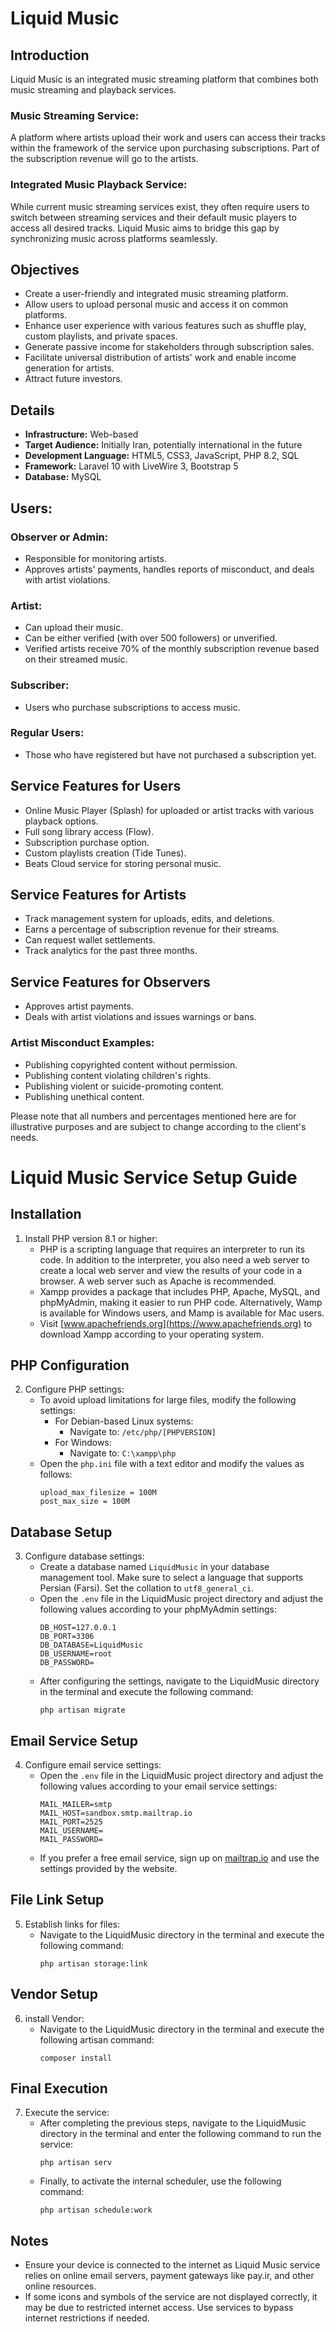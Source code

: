 # Liquid Music

## Introduction
Liquid Music is an integrated music streaming platform that combines both music streaming and playback services.

### Music Streaming Service:
A platform where artists upload their work and users can access their tracks within the framework of the service upon purchasing subscriptions. Part of the subscription revenue will go to the artists.

### Integrated Music Playback Service:
While current music streaming services exist, they often require users to switch between streaming services and their default music players to access all desired tracks. Liquid Music aims to bridge this gap by synchronizing music across platforms seamlessly.

## Objectives
- Create a user-friendly and integrated music streaming platform.
- Allow users to upload personal music and access it on common platforms.
- Enhance user experience with various features such as shuffle play, custom playlists, and private spaces.
- Generate passive income for stakeholders through subscription sales.
- Facilitate universal distribution of artists' work and enable income generation for artists.
- Attract future investors.

## Details
- **Infrastructure:** Web-based
- **Target Audience:** Initially Iran, potentially international in the future
- **Development Language:** HTML5, CSS3, JavaScript, PHP 8.2, SQL
- **Framework:** Laravel 10 with LiveWire 3, Bootstrap 5
- **Database:** MySQL

## Users:
### Observer or Admin:
- Responsible for monitoring artists.
- Approves artists' payments, handles reports of misconduct, and deals with artist violations.

### Artist:
- Can upload their music.
- Can be either verified (with over 500 followers) or unverified.
- Verified artists receive 70% of the monthly subscription revenue based on their streamed music.

### Subscriber:
- Users who purchase subscriptions to access music.

### Regular Users:
- Those who have registered but have not purchased a subscription yet.

## Service Features for Users
- Online Music Player (Splash) for uploaded or artist tracks with various playback options.
- Full song library access (Flow).
- Subscription purchase option.
- Custom playlists creation (Tide Tunes).
- Beats Cloud service for storing personal music.
  
## Service Features for Artists
- Track management system for uploads, edits, and deletions.
- Earns a percentage of subscription revenue for their streams.
- Can request wallet settlements.
- Track analytics for the past three months.

## Service Features for Observers
- Approves artist payments.
- Deals with artist violations and issues warnings or bans.

### Artist Misconduct Examples:
- Publishing copyrighted content without permission.
- Publishing content violating children's rights.
- Publishing violent or suicide-promoting content.
- Publishing unethical content.

Please note that all numbers and percentages mentioned here are for illustrative purposes and are subject to change according to the client's needs.

# Liquid Music Service Setup Guide

## Installation
1. Install PHP version 8.1 or higher:
   - PHP is a scripting language that requires an interpreter to run its code. In addition to the interpreter, you also need a web server to create a local web server and view the results of your code in a browser. A web server such as Apache is recommended.
   - Xampp provides a package that includes PHP, Apache, MySQL, and phpMyAdmin, making it easier to run PHP code. Alternatively, Wamp is available for Windows users, and Mamp is available for Mac users.
   - Visit [www.apachefriends.org](https://www.apachefriends.org) to download Xampp according to your operating system.

## PHP Configuration
2. Configure PHP settings:
   - To avoid upload limitations for large files, modify the following settings:
     - For Debian-based Linux systems:
       - Navigate to: `/etc/php/[PHPVERSION]`
     - For Windows:
       - Navigate to: `C:\xampp\php`
   - Open the `php.ini` file with a text editor and modify the values as follows:
     ```
     upload_max_filesize = 100M
     post_max_size = 100M
     ```

## Database Setup
3. Configure database settings:
   - Create a database named `LiquidMusic` in your database management tool. Make sure to select a language that supports Persian (Farsi). Set the collation to `utf8_general_ci`.
   - Open the `.env` file in the LiquidMusic project directory and adjust the following values according to your phpMyAdmin settings:
     ```
     DB_HOST=127.0.0.1
     DB_PORT=3306
     DB_DATABASE=LiquidMusic
     DB_USERNAME=root
     DB_PASSWORD=
     ```
   - After configuring the settings, navigate to the LiquidMusic directory in the terminal and execute the following command:
     ```
     php artisan migrate
     ```

## Email Service Setup
4. Configure email service settings:
   - Open the `.env` file in the LiquidMusic project directory and adjust the following values according to your email service settings:
     ```
     MAIL_MAILER=smtp
     MAIL_HOST=sandbox.smtp.mailtrap.io
     MAIL_PORT=2525
     MAIL_USERNAME=
     MAIL_PASSWORD=
     ```
   - If you prefer a free email service, sign up on [mailtrap.io](https://mailtrap.io) and use the settings provided by the website.

## File Link Setup
5. Establish links for files:
   - Navigate to the LiquidMusic directory in the terminal and execute the following command:
     ```
     php artisan storage:link
     ```

## Vendor Setup
6. install Vendor:
   - Navigate to the LiquidMusic directory in the terminal and execute the following artisan command:
     ```
     composer install
     ```

## Final Execution
7. Execute the service:
   - After completing the previous steps, navigate to the LiquidMusic directory in the terminal and enter the following command to run the service:
     ```
     php artisan serv
     ```
   - Finally, to activate the internal scheduler, use the following command:
     ```
     php artisan schedule:work
     ```

## Notes
- Ensure your device is connected to the internet as Liquid Music service relies on online email servers, payment gateways like pay.ir, and other online resources.
- If some icons and symbols of the service are not displayed correctly, it may be due to restricted internet access. Use services to bypass internet restrictions if needed.
